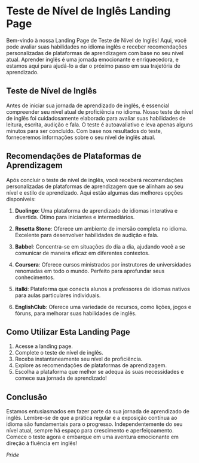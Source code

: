 # Teste de Nível de Inglês Landing Page

Bem-vindo à nossa Landing Page de Teste de Nível de Inglês! Aqui, você pode avaliar suas habilidades no idioma inglês e receber recomendações personalizadas de plataformas de aprendizagem com base no seu nível atual. Aprender inglês é uma jornada emocionante e enriquecedora, e estamos aqui para ajudá-lo a dar o próximo passo em sua trajetória de aprendizado.

## Teste de Nível de Inglês

Antes de iniciar sua jornada de aprendizado de inglês, é essencial compreender seu nível atual de proficiência no idioma. Nosso teste de nível de inglês foi cuidadosamente elaborado para avaliar suas habilidades de leitura, escrita, audição e fala. O teste é autoavaliativo e leva apenas alguns minutos para ser concluído. Com base nos resultados do teste, forneceremos informações sobre o seu nível de inglês atual.

## Recomendações de Plataformas de Aprendizagem

Após concluir o teste de nível de inglês, você receberá recomendações personalizadas de plataformas de aprendizagem que se alinham ao seu nível e estilo de aprendizado. Aqui estão algumas das melhores opções disponíveis:

1. **Duolingo**: Uma plataforma de aprendizado de idiomas interativa e divertida. Ótimo para iniciantes e intermediários.

2. **Rosetta Stone**: Oferece um ambiente de imersão completa no idioma. Excelente para desenvolver habilidades de audição e fala.

3. **Babbel**: Concentra-se em situações do dia a dia, ajudando você a se comunicar de maneira eficaz em diferentes contextos.

4. **Coursera**: Oferece cursos ministrados por instrutores de universidades renomadas em todo o mundo. Perfeito para aprofundar seus conhecimentos.

5. **italki**: Plataforma que conecta alunos a professores de idiomas nativos para aulas particulares individuais.

6. **EnglishClub**: Oferece uma variedade de recursos, como lições, jogos e fóruns, para melhorar suas habilidades de inglês.

## Como Utilizar Esta Landing Page

1. Acesse a landing page.
2. Complete o teste de nível de inglês.
3. Receba instantaneamente seu nível de proficiência.
4. Explore as recomendações de plataformas de aprendizagem.
5. Escolha a plataforma que melhor se adequa às suas necessidades e comece sua jornada de aprendizado!

## Conclusão

Estamos entusiasmados em fazer parte da sua jornada de aprendizado de inglês. Lembre-se de que a prática regular e a exposição contínua ao idioma são fundamentais para o progresso. Independentemente do seu nível atual, sempre há espaço para crescimento e aperfeiçoamento. Comece o teste agora e embarque em uma aventura emocionante em direção à fluência em inglês!

*Pride*